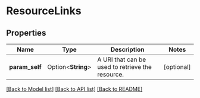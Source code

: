 # ResourceLinks

## Properties

Name | Type | Description | Notes
------------ | ------------- | ------------- | -------------
**param_self** | Option<**String**> | A URI that can be used to retrieve the resource. | [optional]

[[Back to Model list]](../README.md#documentation-for-models) [[Back to API list]](../README.md#documentation-for-api-endpoints) [[Back to README]](../README.md)



